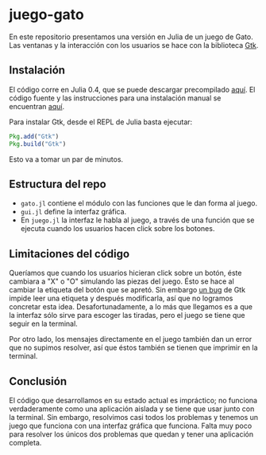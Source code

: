 # juego-gato

En este repositorio presentamos una versión en Julia de un juego de Gato. Las ventanas y la interacción con los usuarios se hace con la biblioteca [Gtk](https://github.com/JuliaLang/Gtk.jl).

## Instalación

El código corre en Julia 0.4, que se puede descargar precompilado [aquí](http://julialang.com/). El código fuente y las instrucciones para una instalación manual se encuentran [aquí](https://github.com/JuliaLang/julia/).

Para instalar Gtk, desde el REPL de Julia basta ejecutar:

```julia
Pkg.add("Gtk")
Pkg.build("Gtk")
```

Esto va a tomar un par de minutos.

## Estructura del repo

* `gato.jl` contiene el módulo con las funciones que le dan forma al juego.
* `gui.jl` define la interfaz gráfica.
* En `juego.jl` la interfaz le habla al juego, a través de una función que se ejecuta cuando los usuarios hacen click sobre los botones.


## Limitaciones del código

Queríamos que cuando los usuarios hicieran click sobre un botón, éste cambiara a "X" o "O" simulando las piezas del juego. Ésto se hace al cambiar la etiqueta del botón que se apretó. Sin embargo [un bug](https://github.com/JuliaLang/Gtk.jl/issues/161) de Gtk impide leer una etiqueta y después modificarla, así que no logramos concretar esta idea. Desafortunadamente, a lo más que llegamos es a que la interfaz sólo sirve para escoger las tiradas, pero el juego se tiene que seguir en la terminal.

Por otro lado, los mensajes directamente en el juego también dan un error que no supimos resolver, así que éstos también se tienen que imprimir en la terminal.

## Conclusión

El código que desarrollamos en su estado actual es impráctico; no funciona verdaderamente como una aplicación aislada y se tiene que usar junto con la terminal. Sin embargo, resolvimos casi todos los problemas y tenemos un juego que funciona con una interfaz gráfica que funciona. Falta muy poco para resolver los únicos dos problemas que quedan y tener una aplicación completa.
